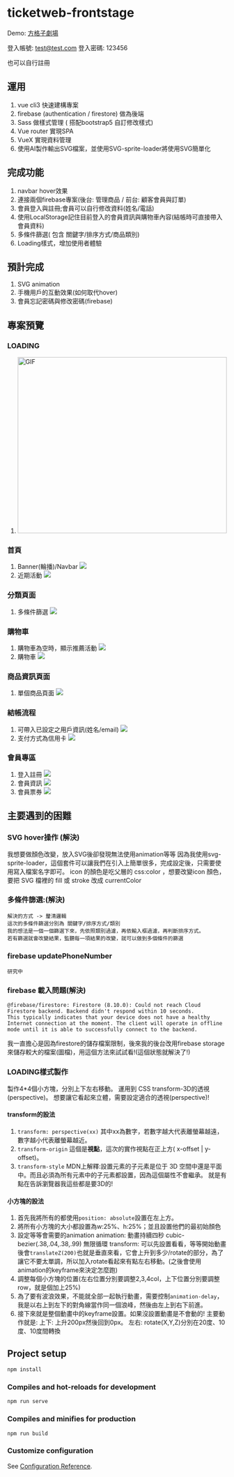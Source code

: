 # ticketweb-frontstage
Demo: [方格子劇場](https://hoyi-23.github.io/ticketweb-frontstage/#/)

登入帳號: test@test.com
登入密碼: 123456

也可以自行註冊

## 運用
1. vue cli3 快速建構專案
2. firebase (authentication / firestore) 做為後端
3. Sass 做樣式管理 ( 搭配bootstrap5 自訂修改樣式)
4. Vue router 實現SPA
5. VueX 實現資料管理
6. 使用AI製作輸出SVG檔案，並使用SVG-sprite-loader將使用SVG簡單化


## 完成功能
1. navbar hover效果
2. 連接兩個firebase專案(後台: 管理商品 / 前台: 顧客會員與訂單)
3. 會員登入與註冊;會員可以自行修改資料(姓名/電話)
4. 使用LocalStorage記住目前登入的會員資訊與購物車內容(結帳時可直接帶入會員資料)
5. 多條件篩選( 包含 關鍵字/排序方式/商品類別)
6. Loading樣式，增加使用者體驗

## 預計完成
1. SVG animation
2. 手機用戶的互動效果(如何取代hover)
3. 會員忘記密碼與修改密碼(firebase)

## 專案預覽
### LOADING
 1. <img alt="GIF" width="480" height="404" src="https://giphy.com/embed/W1cSqj8JKMVKwS5SrO" />
 
### 首頁
  1. Banner(輪播)/Navbar
    ![](https://i.imgur.com/MQ7iCJK.jpg)
  2. 近期活動
    ![](https://i.imgur.com/rHUDuEx.jpg)
### 分類頁面
  1. 多條件篩選
    ![](https://i.imgur.com/Ssm24vz.png)

### 購物車
  1. 購物車為空時，顯示推薦活動
    ![](https://i.imgur.com/2zBOIfj.jpg)
  2. 購物車
    ![](https://i.imgur.com/zt0qc4R.png)
### 商品資訊頁面
  1. 單個商品頁面
    ![](https://i.imgur.com/g52nlYF.png)

### 結帳流程
  1. 可帶入已設定之用戶資訊(姓名/email)
    ![](https://i.imgur.com/qshEaFi.png)
  2. 支付方式為信用卡
    ![](https://i.imgur.com/1w9FSe9.png)
### 會員專區
  1. 登入註冊
    ![](https://i.imgur.com/6MTjI5u.png)
  2. 會員資訊
    ![](https://i.imgur.com/bhBt0IS.png)
  3. 會員票券
    ![](https://i.imgur.com/bnAnWU0.png)

## 主要遇到的困難
### SVG hover操作 (解決)
   我想要做顏色改變，放入SVG後卻發現無法使用animation等等
   因為我使用svg-sprite-loader，這個套件可以讓我們在引入上簡單很多，完成設定後，只需要使用<icon>寫入檔案名字即可。
   icon 的顏色是吃父層的 css:color ，想要改變icon 顏色，要把 SVG 檔裡的 fill 或 stroke 改成 currentColor

### 多條件篩選:(解決)
    解決的方式 -> 釐清邏輯
    這次的多條件篩選分別為 關鍵字/排序方式/類別
    我的想法是一個一個篩選下來，先依照類別過濾，再依輸入框過濾，再判斷排序方式。
    若有篩選就會改變結果，監聽每一項結果的改變，就可以做到多個條件的篩選

### firebase updatePhoneNumber
    研究中

### firebase 載入問題(解決)

  ```
  @firebase/firestore: Firestore (8.10.0): Could not reach Cloud Firestore backend. Backend didn't respond within 10 seconds.
  This typically indicates that your device does not have a healthy Internet connection at the moment. The client will operate in offline mode until it is able to successfully connect to the backend.
  ```
  我一直擔心是因為firestore的儲存檔案限制，後來我的後台改用firebase storage來儲存較大的檔案(圖檔)，用這個方法來試試看!(這個狀態就解決了!)

### LOADING樣式製作
製作4*4個小方塊，分別上下左右移動。
運用到 CSS transform-3D的透視(perspective)。
想要讓它看起來立體，需要設定適合的透視(perspective)!
#### transform的設法
1. `transform: perspective(xx)`
其中xx為數字，若數字越大代表離螢幕越遠，數字越小代表離螢幕越近。
2. `transform-origin` 
這個是**視點**，這次的實作視點在正上方( x-offset | y-offset)。
3. `transform-style`
MDN上解釋:設置元素的子元素是位于 3D 空間中還是平面中。而且必須為所有元素中的子元素都設置，因為這個屬性不會繼承。
就是有點在告訴瀏覽器我這些都是要3D的!
#### 小方塊的設法
1. 首先我將所有的都使用`position: absolute`設置在左上方。
2. 將所有小方塊的大小都設置為w:25%、h:25%；並且設置他們的最初始顏色
3. 設定等等會需要的animation
animation: 動畫持續四秒 cubic-bezier(.38,.04,.38,.99) 無限循環
transform: 可以先設置看看，等等開始動畫後會`translateZ(200)`也就是垂直來看，它會上升到多少/rotate的部分，為了讓它不要太單調，所以加入rotate看起來有點左右移動。(之後會使用animation的keyframe來決定怎麼跑)
4. 調整每個小方塊的位置(左右位置分別要調整2,3,4col，上下位置分別要調整row，就是個加上25%)
5. 為了要有波浪效果，不能就全部一起執行動畫，需要控制`animation-delay`，我是以右上到左下的對角線當作同一個浪峰，然後由左上到右下前進。
6. 接下來就是整個動畫中的keyframe設置。如果沒設置動畫是不會動的! 
主要動作就是: 上下: 上升200px然後回到0px。 左右: rotate(X,Y,Z)分別在20度、10度、10度間轉換

    
## Project setup
```
npm install
```

### Compiles and hot-reloads for development
```
npm run serve
```

### Compiles and minifies for production
```
npm run build
```

### Customize configuration
See [Configuration Reference](https://cli.vuejs.org/config/).
